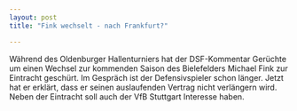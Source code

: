 ```yaml
---
layout: post
title: "Fink wechselt - nach Frankfurt?"

---
```


Während des Oldenburger Hallenturniers hat der DSF-Kommentar Gerüchte um einen Wechsel zur kommenden Saison des Bielefelders Michael Fink zur Eintracht geschürt. Im Gespräch ist der Defensivspieler schon länger. Jetzt hat er erklärt, dass er seinen auslaufenden Vertrag nicht verlängern wird. Neben der Eintracht soll auch der VfB Stuttgart Interesse haben.


